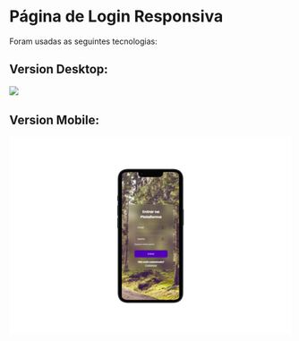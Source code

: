 <h1>Página de Login Responsiva</h1>
<p>Foram usadas as seguintes tecnologias:</p>

<h2>Version Desktop:</h2>
<img src="https://github.com/matheusd70/pagina-login-responsiva/blob/master/assets/Mockup%20-%20PC.png?raw=true"/>

<h2>Version Mobile:</h2>
<img src="https://github.com/matheusd70/pagina-login-responsiva/blob/master/assets/Mockup%20-%20Mobile.png?raw=true"/>
